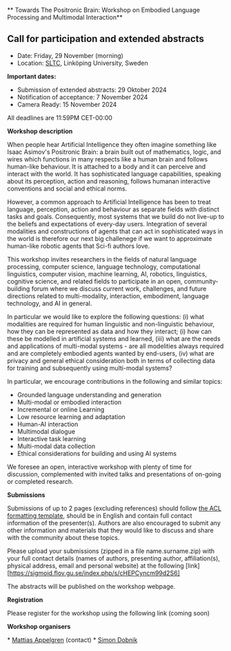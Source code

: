 ** Towards The Positronic Brain: Workshop on Embodied Language Processing and Multimodal Interaction**

## Call for participation and extended abstracts

* Date: Friday, 29 November (morning)
* Location: [SLTC](https://sltc2024.github.io), Linköping University, Sweden
<!-- * Address: TBD
* Room: TBD 
* Zoom: TBD -->

<!-- Website: https://gu-clasp.github.io/language-and-perception/events/positronic-brain -->

**Important dates:**

* Submission of extended abstracts: 29 Oktober 2024
* Notification of acceptance: 7 November 2024
* Camera Ready: 15 November 2024

All deadlines are 11:59PM CET-00:00 

**Workshop description**

When people hear Artificial Intelligence they often imagine something like Isaac Asimov's Positronic Brain: a brain built out of mathematics, logic, and wires which functions in many respects like a human brain and follows human-like behaviour. It is attached to a body and it can perceive and interact with the world. It has sophisticated language capabilities, speaking about its perception, action and reasoning, follows humanan interactive conventions and social and ethical norms. 

However, a common approach to Artificial Intelligence has been to treat language, perception, action and behaviour as separate fields with distinct tasks and goals. Consequently, most systems that we build do not live-up to the beliefs and expectations of every-day users. Integration of several modalities and constructions of agents that can act in sophisticated ways in the world is therefore our next big challenege if we want to approximate human-like robotic agents that Sci-fi authors love. 

This workshop invites researchers in the fields of natural language processing, computer science, language technology, computational linguistics,  computer vision, machine learning, AI, robotics, linguistics, cognitive science, and related fields to participate in an open, community-building forum where we discuss current work, challenges, and future directions related to multi-modality, interaction, embodiment, language technology, and AI in general.

In particular we would like to explore the following questions: (i) what modalities are required for human linguistic and non-linguistic behaviour, how they can be represented as data and how they interact; (i) how can these be modelled in artificial systems and learned, (iii) what are the needs and applications of multi-modal systems - are all modelities always required and are completely embodied agents wanted by end-users, (iv) what are privacy and general ethical consideration both in terms of collecting data for training and subsequently using multi-modal systems? 

In particular, we encourage contributions in the following and similar topics:
* Grounded language understanding and generation
* Multi-modal or embodied interaction
* Incremental or online Learning
* Low resource learning and adaptation
* Human-AI interaction
* Multimodal dialogue
* Interactive task learning
* Multi-modal data collection
* Ethical considerations for building and using AI systems
  
We foresee an open, interactive workshop with plenty of time for discussion, complemented with invited talks and presentations of on-going or completed research.

<!-- **Invited speakers** -->


**Submissions**

Submissions of up to 2 pages (excluding references) should follow [the ACL formatting template][2], should be in English and contain full contact information of the presenter(s). Authors are also encouraged to submit any other information and materials that they would like to discuss and share with the community about these topics.

Please upload your submissions (zipped in a file name.surname.zip) with your full contact details (names of authors, presenting author, affiliation(s), physical address, email and personal website) at the following [link][https://sigmoid.flov.gu.se/index.php/s/cHEPCyncm99d2S6]

The abstracts will be published on the workshop webpage.

**Registration**

Please register for the workshop using the following link (coming soon)

**Workshop organisers**

\* [Mattias Appelgren](https://www.gu.se/om-universitetet/hitta-person/mattiasappelgren) (contact)
\* [Simon Dobnik](https://www.gu.se/om-universitetet/hitta-person/simondobnik)

[1]:	www.gu.se/en/research/language-and-perception-research-group-lp
[2]:	https://2023.aclweb.org/calls/style_and_formatting/
